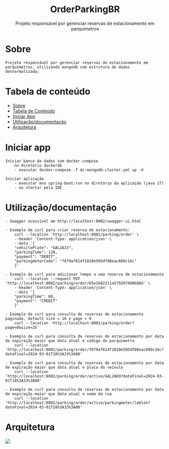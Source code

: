 <h1 align="center">OrderParkingBR</h1>

<p align="center">Projeto responsável por gerenciar reservas de estacionamento em parquímetros</p>

Sobre
=================

	Projeto responsável por gerenciar reservas de estacionamento em parquímetros, utilizando mongodb com estrutura de dados desnormalizada;




Tabela de conteúdo
=================
<!--ts-->
   * [Sobre](#Sobre)
   * [Tabela de Conteúdo](#tabela-de-conteúdo)
   * [Iniciar App](#iniciar-app)
   * [Utilização/documentação](#utilização-documentação)
   * [Arquitetura](#arquitetura)
<!--te-->

Iniciar app
=================

	Iniciar banco de dados com docker-compose
		no diretório dockerdb
		- executar docker-compose -f dc-mongodb-cluster.yml up -d	

	Iniciar aplicação
		- executar mvn spring-boot:run no diretório da aplicação (java 17)
		- ou startar pela IDE


Utilização/documentação
=================

    - Swagger acessível em http://localhost:8002/swagger-ui.html

	- Exemplo de curl para criar reserva de estacionamento:
        curl --location 'http://localhost:8002/parking/order' \
        --header 'Content-Type: application/json' \
        --data '{
        "vehiclePlate": "GAL2A33",
        "parkingTime": 120,
        "payment": "DEBIT",
        "parkingmeterCode": "f679af614f1810e505df08eac609c16c"
        }'
		
    - Exemplo de curl para adicionar tempo a uma reserva de estacionamento
        curl --location --request PUT 'http://localhost:8002/parking/order/65e1b02211a579207490b88d' \
        --header 'Content-Type: application/json' \
        --data '{
        "parkingTime": 60,
        "payment": "CREDIT"
        }'

	- Exemplo de curl para consulta de reservas de estacionamento paginada, default size = 10 e page = 0
		curl --location 'http://localhost:8002/parking/order?page=0&size=25'
		
	- Exemplo de curl para consulta de reservas de estacionamento por data de expiração maior que data atual e código do parquímetro
        curl --location 'http://localhost:8002/parking/order/f679af614f1810e505df08eac609c16c?dateFinal=2024-03-01T18%3A33%3A00'

	- Exemplo de curl para consulta de reservas de estacionamento por data de expiração maior que data atual e placa do veívulo
        curl --location 'http://localhost:8002/parking/order/active/GAL2A69?dateFinal=2024-03-01T18%3A33%3A00'

	- Exemplo de curl para consulta de reservas de estacionamento por data de expiração maior que data atual e nome da rua
        curl --location 'http://localhost:8002/parking/order/active/parkingmeter/leblon?dateFinal=2024-03-01T18%3A33%3A00'
	
	

Arquitetura
=================

<img src="arq_orderparkingbr.jpg">
